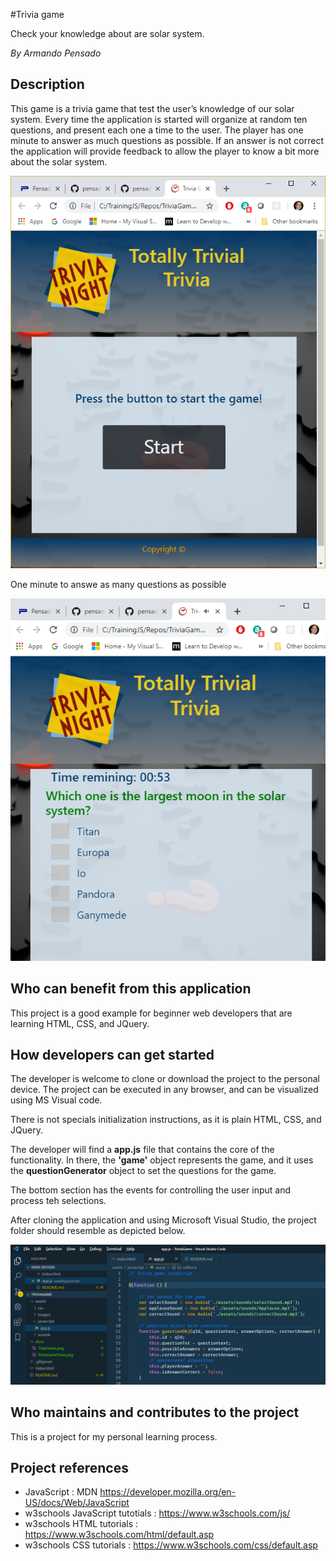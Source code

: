 #Trivia game

Check your knowledge about are solar system.

_By Armando Pensado_

## Description

This game is a trivia game that test the user’s knowledge of our solar system. Every time the application is started will organize at random ten questions, and present each one a time to the user. The player has one minute to answer as much questions as possible.  If an answer is not correct the application will provide feedback to allow the player to know a bit more about the solar system.


![MainPage](./docs/TiviaGame.png)

One minute to answe as many questions as possible

![Time](./docs/TriviaGameTime.png)

## Who can benefit from this application

This project is a good example for beginner web developers that are learning HTML, CSS, and JQuery.

## How developers can get started

The developer is welcome to clone or download the project to the personal device. The project can be executed in any browser, and can be visualized using MS Visual code.

There is not specials initialization instructions, as it is plain HTML, CSS, and JQuery.

The developer will find a **app.js** file that contains the core of the functionality. In there, the **'game'** object represents the game, and it uses the **questionGenerator** object to set the questions for the game.

The bottom section has the events for controlling the user input and process teh selections.

After cloning the application and using Microsoft Visual Studio, the project folder should resemble as depicted below.

![ProjectLayout](./docs/Layout.png)

## Who maintains and contributes to the project

This is a project for my personal learning process.

## Project references

* JavaScript : MDN https://developer.mozilla.org/en-US/docs/Web/JavaScript
* w3schools JavaScript tutotials : https://www.w3schools.com/js/
* w3schools HTML tutorials : https://www.w3schools.com/html/default.asp
* w3schools CSS tutorials : https://www.w3schools.com/css/default.asp



